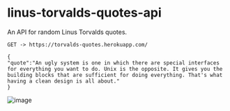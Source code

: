 # linus-torvalds-quotes-api
An API for random Linus Torvalds quotes.

```
GET -> https://torvalds-quotes.herokuapp.com/
```

```
{
"quote":"An ugly system is one in which there are special interfaces for everything you want to do. Unix is the opposite. It gives you the building blocks that are sufficient for doing everything. That's what having a clean design is all about."
}

```



![image](https://user-images.githubusercontent.com/90466553/184672373-90c8af50-c410-46e7-94a7-b6e0d869aa6f.png)
